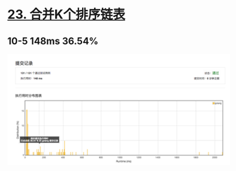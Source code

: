 # [23. 合并K个排序链表](https://leetcode-cn.com/problems/merge-k-sorted-lists/description/)

## 10-5 148ms 36.54%

![merge-k-sorted-lists](merge-k-sorted-lists-1.png)
